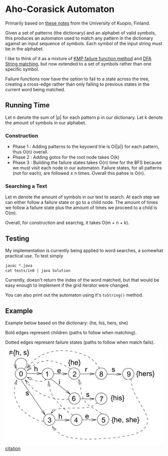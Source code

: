 # Aho-Corasick Automaton

Primarily based on [these notes](http://www.cs.uku.fi/~kilpelai/BSA05/lectures/slides04.pdf) from the University of Kuopio, Finland.

Given a set of patterns (the dictionary) and an alphabet of valid symbols, this produces an automaton used to match any pattern in the dictionary against an input sequence of symbols. Each symbol of the input string must be in the alphabet.

I like to think of it as a mixture of [KMP failure function method](https://en.wikipedia.org/wiki/Knuth%E2%80%93Morris%E2%80%93Pratt_algorithm) and [DFA String matching](https://en.wikipedia.org/wiki/String_searching_algorithm#Finite_state_automaton_based_search), but now extended to a set of symbols rather than one specific symbol.

Failure functions now have the option to fail to a state across the tree, creating a cross-edge rather than only failing to previous states in the current word being matched.

## Running Time
Let n denote the sum of |p| for each pattern p in our dictionary.
Let k denote the amount of symbols in our alphabet.

### Construction
* Phase 1 : Adding patterns to the keyowrd trie is O(|p|) for each pattern, thus O(n) overall.
* Phase 2 : Adding gotos for the root node takes O(k)
* Phase 3 : Building the failure states takes O(n) time for the BFS because we must visit each node in our automaton. Failure states, for all patterns (not for each), are followed &le; n times. Overall this pahse is O(n).

### Searching a Text
Let m denote the amount of symbols in our text to search.
At each step we can either follow a failure state or go to a child node. The amount of times we follow a failure state plus the amount of times we proceed to a child is O(m).

Overall, for construction and searchig, it takes O(m + n + k).

## Testing
My implementation is currently being applied to word searches, a somewhat practical use. To test simply
```
javac *.java
cat tests/in0 | java Solution
```
Currently, doesn't return the index of the word matched, but that would be easy enough to implement if the grid iterator were changed.

You can also print out the automaton using it's `toString()` method.


## Example
Example below based on the dictionary: {he, his, hers, she}

Bold edges represent children (paths to follow when matching).

Dotted edges represent failure states (paths to follow when match fails).
![AC DFA](./images/image.png)
[citation](http://www.cs.uku.fi/~kilpelai/BSA05/lectures/slides04.pdf)
